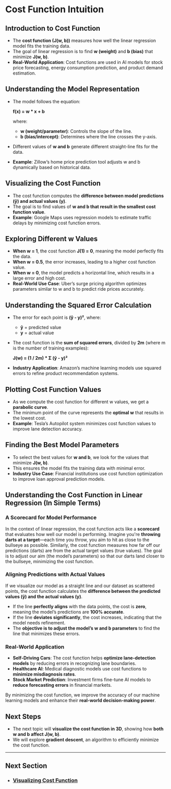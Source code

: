 # Cost Function Intuition

## Introduction to Cost Function
- The **cost function (J(w, b))** measures how well the linear regression model fits the training data.
- The goal of linear regression is to find **w (weight)** and **b (bias)** that minimize **J(w, b)**.
- **Real-World Application**: Cost functions are used in AI models for stock price forecasting, energy consumption prediction, and product demand estimation.

## Understanding the Model Representation
- The model follows the equation:
  
  **f(x) = w * x + b**
  
  where:
  - **w (weight/parameter)**: Controls the slope of the line.
  - **b (bias/intercept)**: Determines where the line crosses the y-axis.
- Different values of **w and b** generate different straight-line fits for the data.
- **Example**: Zillow’s home price prediction tool adjusts w and b dynamically based on historical data.

## Visualizing the Cost Function
- The cost function computes the **difference between model predictions (ŷ) and actual values (y)**.
- The goal is to find values of **w and b that result in the smallest cost function value**.
- **Example**: Google Maps uses regression models to estimate traffic delays by minimizing cost function errors.

## Exploring Different w Values
- **When w = 1**, the cost function **J(1) = 0**, meaning the model perfectly fits the data.
- **When w = 0.5**, the error increases, leading to a higher cost function value.
- **When w = 0**, the model predicts a horizontal line, which results in a large error and high cost.
- **Real-World Use Case**: Uber’s surge pricing algorithm optimizes parameters similar to w and b to predict ride prices accurately.

## Understanding the Squared Error Calculation
- The error for each point is **(ŷ - y)²**, where:
  - **ŷ** = predicted value
  - **y** = actual value
- The cost function is the **sum of squared errors**, divided by **2m** (where m is the number of training examples):
  
  **J(w) = (1 / 2m) * Σ (ŷ - y)²**
  
- **Industry Application**: Amazon’s machine learning models use squared errors to refine product recommendation systems.

## Plotting Cost Function Values
- As we compute the cost function for different w values, we get a **parabolic curve**.
- The minimum point of the curve represents the **optimal w** that results in the lowest cost.
- **Example**: Tesla’s Autopilot system minimizes cost function values to improve lane detection accuracy.

## Finding the Best Model Parameters
- To select the best values for **w and b**, we look for the values that minimize **J(w, b)**.
- This ensures the model fits the training data with minimal error.
- **Industry Use Case**: Financial institutions use cost function optimization to improve loan approval prediction models.

## Understanding the Cost Function in Linear Regression (In Simple Terms)
### **A Scorecard for Model Performance**
In the context of linear regression, the cost function acts like a **scorecard** that evaluates how well our model is performing. Imagine you're **throwing darts at a target**—each time you throw, you aim to hit as close to the bullseye as possible. Similarly, the cost function measures how far off our predictions (darts) are from the actual target values (true values). The goal is to adjust our aim (the model’s parameters) so that our darts land closer to the bullseye, minimizing the cost function.

### **Aligning Predictions with Actual Values**
If we visualize our model as a straight line and our dataset as scattered points, the cost function calculates the **difference between the predicted values (ŷ) and the actual values (y)**. 
- If the line **perfectly aligns** with the data points, the cost is **zero**, meaning the model’s predictions are **100% accurate**.
- If the line **deviates significantly**, the cost increases, indicating that the model needs refinement.
- The **objective is to adjust the model’s w and b parameters** to find the line that minimizes these errors.

### **Real-World Application**
- **Self-Driving Cars**: The cost function helps **optimize lane-detection models** by reducing errors in recognizing lane boundaries.
- **Healthcare AI**: Medical diagnostic models use cost functions to **minimize misdiagnosis rates**.
- **Stock Market Prediction**: Investment firms fine-tune AI models to **reduce forecasting errors** in financial markets.

By minimizing the cost function, we improve the accuracy of our machine learning models and enhance their **real-world decision-making power**.

## Next Steps
- The next topic will **visualize the cost function in 3D**, showing how **both w and b affect J(w, b)**.
- We will explore **gradient descent**, an algorithm to efficiently minimize the cost function.

---
## Next Section
  - ### [Visualizing Cost Function](Visualizing_Cost_Function.md)
